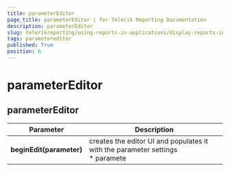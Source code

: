 ```yaml
---
title: parameterEditor
page_title: parameterEditor | for Telerik Reporting Documentation
description: parameterEditor
slug: telerikreporting/using-reports-in-applications/display-reports-in-applications/web-application/html5-report-viewer/api-reference/parametereditor
tags: parametereditor
published: True
position: 6
---
```


# parameterEditor



## parameterEditor


| Parameter | Description |
| ------ | ------ |
| __beginEdit(parameter)__ |creates the editor UI and populates it with the parameter settings<br/>* paramete|



